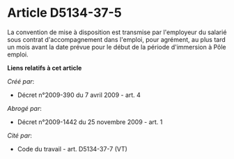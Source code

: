 # Article D5134-37-5

La convention de mise à disposition est transmise par l'employeur du salarié sous contrat d'accompagnement dans l'emploi,
pour agrément, au plus tard un mois avant la date prévue pour le début de la période d'immersion à Pôle emploi.

**Liens relatifs à cet article**

_Créé par_:

  - Décret n°2009-390 du 7 avril 2009 - art. 4

_Abrogé par_:

  - Décret n°2009-1442 du 25 novembre 2009 - art. 1

_Cité par_:

  - Code du travail - art. D5134-37-7 (VT)
